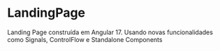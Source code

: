 # LandingPage
Landing Page construída em Angular 17. Usando novas funcionalidades como Signals, ControlFlow e Standalone Components
